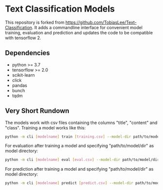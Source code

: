 # Text Classification Models
This repository is forked from https://github.com/TobiasLee/Text-Classification. It adds a commandline interface for convenient model training, evaluation and prediction and updates the code to be compatible with tensorflow 2.

## Dependencies
* python >= 3.7
* tensorflow >= 2.0
* scikit-learn
* click
* pandas
* bunch
* tqdm

## Very Short Rundown
The models work with csv files containing the columns "title", "content" and "class". Training a model works like this:
```bash
python -m cli [modelname] train [training.csv] --model-dir path/to/model/dir
```
For evaluation after training a model and specifying "path/to/model/dir" as model directory:
```bash
python -m cli [modelname] eval [eval.csv] --model-dir path/to/model/dir
```

For prediction after training a model and specifying "path/to/model/dir" as model directory:
```bash
python -m cli [modelname] predict [predict.csv] --model-dir path/to/model/dir
```


